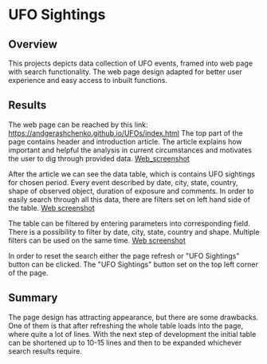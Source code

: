 # UFO Sightings

## Overview
  This projects depicts data collection of UFO events, framed into web page with search functionality. The web page design adapted for better user experience and easy access to inbuilt functions.

## Results
The web page can be reached by this link: https://andgerashchenko.github.io/UFOs/index.html
The top part of the page contains header and introduction article. The article explains how important and helpful the analysis in current circumstances and motivates the user to dig through provided data. [Web_screenshot](https://github.com/andgerashchenko/UFOs/blob/daf6041ef76e7e4d332725b51accbc7a2eb73d53/resources/UFO%20screenshot_1.png)

After the article we can see the data table, which is contains UFO sightings for chosen period. Every event described by date, city, state, country, shape of observed object, duration of exposure and comments. In order to easily search through all this data, there are filters set on left hand side of the table. [Web screenshot](https://github.com/andgerashchenko/UFOs/blob/daf6041ef76e7e4d332725b51accbc7a2eb73d53/resources/UFO%20screenshot_2.png)

The table can be filtered by entering parameters into corresponding field. There is a possibility to filter by date, city, state, country and shape. Multiple filters can be used on the same time. [Web screenshot](https://github.com/andgerashchenko/UFOs/blob/daf6041ef76e7e4d332725b51accbc7a2eb73d53/resources/UFO%20screenshot_3.png)

In order to reset the search either the page refresh or "UFO Sightings" button can be clicked. The "UFO Sightings" button set on the top left corner of the page.

## Summary
  The page design has attracting appearance, but there are some drawbacks. One of them is that after refreshing the whole table loads into the page, where quite a lot of lines. With the next step of development the initial table can be shortened up to 10-15 lines and then to be expanded whichever search results require.

